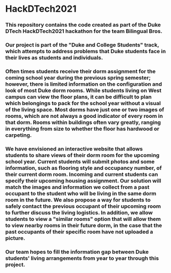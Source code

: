 # HackDTech2021

### This repository contains the code created as part of the Duke DTech HackDTech2021 hackathon for the team Bilingual Bros.

### Our project is part of the "Duke and College Students" track, which attempts to address problems that Duke students face in their lives as students and individuals.

### Often times students receive their dorm assignment for the coming school year during the previous spring semester; however, there is limited information on the configuration and look of most Duke dorm rooms. While students living on West campus can view the floor plans, it can be difficult to plan which belongings to pack for the school year without a visual of the living space. Most dorms have just one or two images of rooms, which are not always a good indicator of every room in that dorm. Rooms within buildings often vary greatly, ranging in everything from size to whether the floor has hardwood or carpeting.

### We have envisioned an interactive website that allows students to share views of their dorm room for the upcoming school year. Current students will submit photos and some information, such as flooring style and occupancy number, of their current dorm room. Incoming and current students can specify their upcoming housing assignment.  Our solution will match the images and information we collect from a past occupant to the student who will be living in the same dorm room in the future. We also propose a way for students to safely contact the previous occupant of their upcoming room to further discuss the living logistics. In addition, we allow students to view a "similar rooms" option that will allow them to view nearby rooms in their future dorm, in the case that the past occupants of their specific room have not uploaded a picture.

### Our team hopes to fill the information gap between Duke students' living arrangements from year to year through this project.
